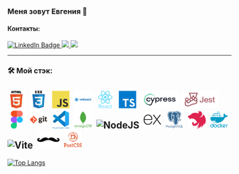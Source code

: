 ### Меня зовут Евгения 👋

#### Контакты:

<a href="https://www.linkedin.com/in/evgeniia-kostyria-9b436225b/">
    <img src="https://img.shields.io/badge/LinkedIn-blue?style=for-the-badge&logo=linkedin&logoColor=white" alt="LinkedIn Badge"/>
</a>
<a href="mailto:evgeniiakostyria@gmail.com">
    <img src="https://img.shields.io/badge/Gmail-white?logo=gmail&logoColor=red&style=for-the-badge">
 </a>
 <a href="https://t.me/EvgeniiaKostyria">
    <img src="https://img.shields.io/badge/Telegram-blue?logo=telegram&logoColor=white&style=for-the-badge">
  </a>

---
### :hammer_and_wrench: Мой стэк:
<img src="https://github.com/devicons/devicon/blob/master/icons/html5/html5-original-wordmark.svg" width="40" height="40" title="HTML5" alt="HTML"/>&nbsp; 
<img src="https://github.com/devicons/devicon/blob/master/icons/css3/css3-original-wordmark.svg" width="40" height="40" title="CSS" alt="CSS"/>&nbsp; 
<img src="https://github.com/devicons/devicon/blob/master/icons/javascript/javascript-original.svg" width="40" height="40" title="JavaScript" alt="JavaScript"/>&nbsp; 
<img src="https://github.com/devicons/devicon/blob/master/icons/webpack/webpack-original-wordmark.svg" width="40" height="40" title="Webpack" alt="Webpack"/>&nbsp; 
<img src="https://github.com/devicons/devicon/blob/master/icons/react/react-original-wordmark.svg" width="40" height="40" title="React" alt="React"/>&nbsp;
<img src="https://github.com/devicons/devicon/blob/master/icons/typescript/typescript-original.svg" width="40" height="40" title="TypeScript" alt="TypeScript"/>&nbsp;
<img src="https://github.com/Ev-Kos/algososh/blob/master/README_static/cypress.png" width="85" height="40" title="Cypress" alt="Cypress"/>
<img src="https://github.com/Ev-Kos/algososh/blob/master/README_static/jest.png" width="85" height="40" title="Jest" alt="Jest"/>
<img src="https://github.com/devicons/devicon/blob/master/icons/figma/figma-original.svg" width="40" height="40" title="Figma" alt="Figma"/>&nbsp;
<img src="https://github.com/devicons/devicon/blob/master/icons/git/git-original-wordmark.svg" width="40" height="40" title="Git" alt="Git"/>&nbsp;
<img src="https://github.com/devicons/devicon/blob/master/icons/vscode/vscode-original-wordmark.svg" width="40" height="40" title="VScode" alt="VScode"/>&nbsp;
<img src="https://github.com/devicons/devicon/blob/master/icons/mongodb/mongodb-plain-wordmark.svg" width="40" height="40" title="MongoDB" alt="MongoDB"/>&nbsp;
<img src="https://www.vectorlogo.zone/logos/nodejs/nodejs-horizontal.svg" width="100" height="40" title="NodeJS" alt="NodeJS"/>&nbsp;
<img src="https://github.com/devicons/devicon/blob/master/icons/express/express-original.svg" title="Express" alt="Express" width="40" height="40"/>&nbsp;
<img src="https://github.com/devicons/devicon/blob/master/icons/postgresql/postgresql-plain-wordmark.svg" title="PostgreSQL" alt="PostgreSQL" width="40" height="40"/>&nbsp;
<img src="https://github.com/devicons/devicon/blob/master/icons/nestjs/nestjs-original.svg" title="NestJS" alt="NestJS" width="40" height="40"/>&nbsp;
<img src="https://github.com/devicons/devicon/blob/master/icons/docker/docker-plain-wordmark.svg" title="Docker" alt="Docker" width="40" height="40"/>&nbsp;
<img src="https://vite.dev/logo.svg" width="40" height="40" title="Vite" alt="Vite"/>&nbsp;
<img src="https://github.com/devicons/devicon/blob/master/icons/handlebars/handlebars-original.svg" width="50" height="40" title="Handlebars" alt="handlebars"/>&nbsp;
<img src="https://github.com/devicons/devicon/blob/master/icons/postcss/postcss-plain-wordmark.svg" width="40" height="40" title="PostCss" alt="PostCss"/>&nbsp;
---
<!--### :pushpin: Моя статистика:
![Anurag's GitHub stats](https://github-readme-stats.vercel.app/api?username=Ev-Kos&show_icons=true&theme=transparent&text_color=434d58) -->

[![Top Langs](https://github-readme-stats.vercel.app/api/top-langs/?username=Ev-Kos&layout=compact)](https://github.com/anuraghazra/github-readme-stats)












